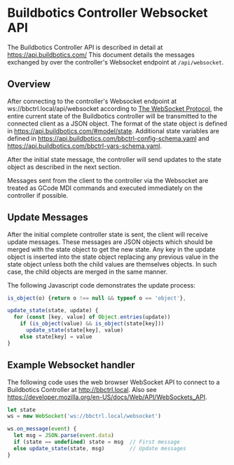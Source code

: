 # Buildbotics Controller Websocket API

The Buildbotics Controller API is described in detail at
https://api.buildbotics.com/  This document details the messages exchanged
by over the controller's Websocket endpoint at ``/api/websocket``.

## Overview

After connecting to the controller's Websocket endpoint at
ws://bbctrl.local/api/websocket according to
[The WebSocket Protocol](https://datatracker.ietf.org/doc/html/rfc6455),
the entire current state of the Buildbotics controller will be transmitted
to the connected client as a JSON object.  The format of the state object is
defined in https://api.buildbotics.com/#model/state.  Additional state
variables are defined in
https://api.buildbotics.com/bbctrl-config-schema.yaml and
https://api.buildbotics.com/bbctrl-vars-schema.yaml.

After the initial state message, the controller will send updates to the
state object as described in the next section.

Messages sent from the client to the controller via the Websocket are
treated as GCode MDI commands and executed immediately on the controller if
possible.

## Update Messages

After the initial complete controller state is sent, the client will receive
update messages.  These messages are JSON objects which should be merged with
the state object to get the new state.  Any key in the update object is
inserted into the state object replacing any previous value in the state
object unless both the child values are themselves objects.  In such case,
the child objects are merged in the same manner.

The following Javascript code demonstrates the update process:

```javascript
is_object(o) {return o !== null && typeof o == 'object'},

update_state(state, update) {
  for (const [key, value] of Object.entries(update))
    if (is_object(value) && is_object(state[key]))
      update_state(state[key], value)
    else state[key] = value
}
```

## Example Websocket handler
The following code uses the web browser WebSocket API to connect
to a Buildbotics Controller at http://bbctrl.local.  Also see
https://developer.mozilla.org/en-US/docs/Web/API/WebSockets_API.

```javascript
let state
ws = new WebSocket('ws://bbctrl.local/websocket')

ws.on_message(event) {
  let msg = JSON.parse(event.data)
  if (state == undefined) state = msg  // First message
  else update_state(state, msg)        // Update messages
}
```
